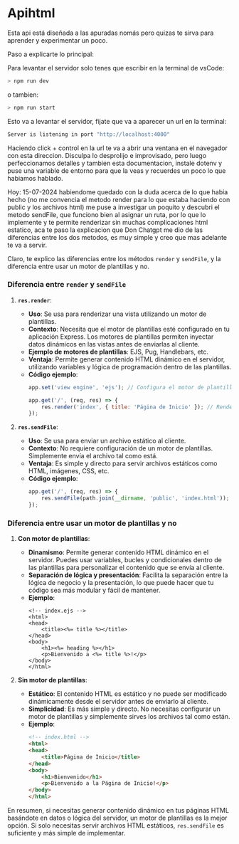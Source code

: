 # Apihtml

Esta api está diseñada a las apuradas nomás pero quizas te sirva para aprender y experimentar un poco.

Paso a explicarte lo principal:

Para levantar el servidor solo tenes que escribir en la terminal de vsCode:
```bash
> npm run dev

```
 o tambien: 

 ```javascript
> npm run start

```
Esto va a levantar el servidor, fijate que va a aparecer un url en la terminal:

```bash
Server is listening in port "http://localhost:4000"
```
Haciendo click + control en la url te va a abrir una ventana en el navegador con esta direccion.
Disculpa lo desprolijo e improvisado, pero luego perfeccionamos detalles y tambien esta documentacion, instale dotenv y puse una variable de entorno para que la veas y recuerdes un poco lo que habiamos hablado.

Hoy: 15-07-2024 habiendome quedado con la duda acerca de lo que habia hecho (no me convencia el metodo render para lo que estaba haciendo con public y los archivos html) me puse a investigar un poquito y descubri el metodo sendFile, que funciono bien al asignar un ruta, por lo que lo implemente y te permite renderizar sin muchas complicaciones html estatico, aca te paso la explicacion que Don Chatgpt me dio de las diferencias entre los dos metodos, es muy simple y creo que mas adelante te va a servir.

Claro, te explico las diferencias entre los métodos `render` y `sendFile`, y la diferencia entre usar un motor de plantillas y no.

### Diferencia entre `render` y `sendFile`

1. **`res.render`**:
   - **Uso**: Se usa para renderizar una vista utilizando un motor de plantillas.
   - **Contexto**: Necesita que el motor de plantillas esté configurado en tu aplicación Express. Los motores de plantillas permiten inyectar datos dinámicos en las vistas antes de enviarlas al cliente.
   - **Ejemplo de motores de plantillas**: EJS, Pug, Handlebars, etc.
   - **Ventaja**: Permite generar contenido HTML dinámico en el servidor, utilizando variables y lógica de programación dentro de las plantillas.
   - **Código ejemplo**:
     ```javascript
     app.set('view engine', 'ejs'); // Configura el motor de plantillas EJS

     app.get('/', (req, res) => {
         res.render('index', { title: 'Página de Inicio' }); // Renderiza la vista 'index.ejs' y pasa un objeto con datos
     });
     ```

2. **`res.sendFile`**:
   - **Uso**: Se usa para enviar un archivo estático al cliente.
   - **Contexto**: No requiere configuración de un motor de plantillas. Simplemente envía el archivo tal como está.
   - **Ventaja**: Es simple y directo para servir archivos estáticos como HTML, imágenes, CSS, etc.
   - **Código ejemplo**:
     ```javascript
     app.get('/', (req, res) => {
         res.sendFile(path.join(__dirname, 'public', 'index.html')); // Envía el archivo 'index.html'
     });
     ```

### Diferencia entre usar un motor de plantillas y no

1. **Con motor de plantillas**:
   - **Dinamismo**: Permite generar contenido HTML dinámico en el servidor. Puedes usar variables, bucles y condicionales dentro de las plantillas para personalizar el contenido que se envía al cliente.
   - **Separación de lógica y presentación**: Facilita la separación entre la lógica de negocio y la presentación, lo que puede hacer que tu código sea más modular y fácil de mantener.
   - **Ejemplo**:
     ```ejs
     <!-- index.ejs -->
     <html>
     <head>
         <title><%= title %></title>
     </head>
     <body>
         <h1><%= heading %></h1>
         <p>Bienvenido a <%= title %>!</p>
     </body>
     </html>
     ```

2. **Sin motor de plantillas**:
   - **Estático**: El contenido HTML es estático y no puede ser modificado dinámicamente desde el servidor antes de enviarlo al cliente.
   - **Simplicidad**: Es más simple y directo. No necesitas configurar un motor de plantillas y simplemente sirves los archivos tal como están.
   - **Ejemplo**:
     ```html
     <!-- index.html -->
     <html>
     <head>
         <title>Página de Inicio</title>
     </head>
     <body>
         <h1>Bienvenido</h1>
         <p>Bienvenido a la Página de Inicio!</p>
     </body>
     </html>
     ```

En resumen, si necesitas generar contenido dinámico en tus páginas HTML basándote en datos o lógica del servidor, un motor de plantillas es la mejor opción. Si solo necesitas servir archivos HTML estáticos, `res.sendFile` es suficiente y más simple de implementar.